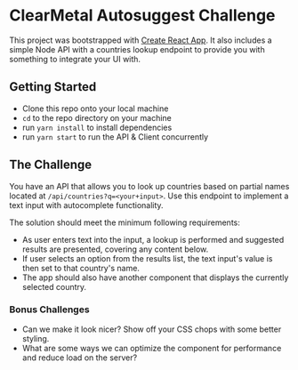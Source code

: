 # ClearMetal Autosuggest Challenge

This project was bootstrapped with [Create React App](https://github.com/facebookincubator/create-react-app). It also includes a simple Node API with a countries lookup endpoint to provide you with something to integrate your UI with.

## Getting Started
- Clone this repo onto your local machine
- `cd` to the repo directory on your machine
- run `yarn install` to install dependencies
- run `yarn start` to run the API & Client concurrently

## The Challenge
You have an API that allows you to look up countries based on partial names located at `/api/countries?q=<your+input>`. Use this endpoint to implement a text input with autocomplete functionality.

The solution should meet the minimum following requirements:
- As user enters text into the input, a lookup is performed and suggested results are presented, covering any content below.
- If user selects an option from the results list, the text input's value is then set to that country's name.
- The app should also have another component that displays the currently selected country.

### Bonus Challenges
- Can we make it look nicer? Show off your CSS chops with some better styling.
- What are some ways we can optimize the component for performance and reduce load on the server?